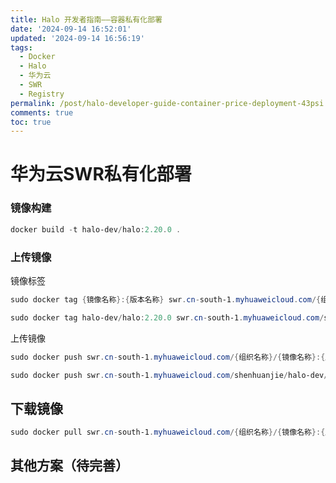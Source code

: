 ```yaml
---
title: Halo 开发者指南——容器私有化部署
date: '2024-09-14 16:52:01'
updated: '2024-09-14 16:56:19'
tags:
  - Docker
  - Halo
  - 华为云
  - SWR
  - Registry
permalink: /post/halo-developer-guide-container-price-deployment-43psi.html
comments: true
toc: true
---
```


# 华为云SWR私有化部署

### 镜像构建

```powershell
docker build -t halo-dev/halo:2.20.0 .
```

### 上传镜像

镜像标签

```powershell
sudo docker tag {镜像名称}:{版本名称} swr.cn-south-1.myhuaweicloud.com/{组织名称}/{镜像名称}:{版本名称}
```

```powershell
sudo docker tag halo-dev/halo:2.20.0 swr.cn-south-1.myhuaweicloud.com/shenhuanjie/halo-dev/halo:2.20.0
```

上传镜像

```powershell
sudo docker push swr.cn-south-1.myhuaweicloud.com/{组织名称}/{镜像名称}:{版本名称}
```

```powershell
sudo docker push swr.cn-south-1.myhuaweicloud.com/shenhuanjie/halo-dev/halo:2.20.0
```

## 下载镜像

```powershell
sudo docker pull swr.cn-south-1.myhuaweicloud.com/{组织名称}/{镜像名称}:{版本名称}
```

## 其他方案（待完善）

‍

